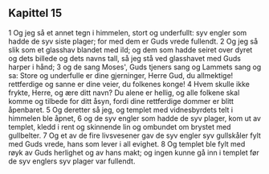 ## Kapittel 15

1 Og jeg så et annet tegn i himmelen, stort og underfullt: syv engler som hadde de syv siste plager; for med dem er Guds vrede fullendt.
2 Og jeg så slik som et glasshav blandet med ild; og dem som hadde seiret over dyret og dets billede og dets navns tall, så jeg stå ved glasshavet med Guds harper i hånd;
3 og de sang Moses', Guds tjeners sang og Lammets sang og sa: Store og underfulle er dine gjerninger, Herre Gud, du allmektige! rettferdige og sanne er dine veier, du folkenes konge!
4 Hvem skulle ikke frykte, Herre, og ære ditt navn? Du alene er hellig, og alle folkene skal komme og tilbede for ditt åsyn, fordi dine rettferdige dommer er blitt åpenbaret.
5 Og deretter så jeg, og templet med vidnesbyrdets telt i himmelen ble åpnet,
6 og de syv engler som hadde de syv plager, kom ut av templet, kledd i rent og skinnende lin og ombundet om brystet med gullbelter.
7 Og et av de fire livsvesener gav de syv engler syv gullskåler fylt med Guds vrede, hans som lever i all evighet.
8 Og templet ble fylt med røyk av Guds herlighet og av hans makt; og ingen kunne gå inn i templet før de syv englers syv plager var fullendt.
